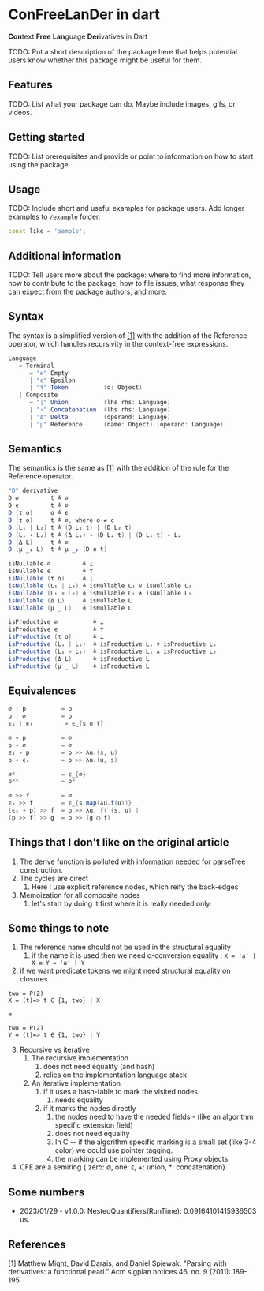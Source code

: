 <!-- 
This README describes the package. If you publish this package to pub.dev,
this README's contents appear on the landing page for your package.

For information about how to write a good package README, see the guide for
[writing package pages](https://dart.dev/guides/libraries/writing-package-pages). 

For general information about developing packages, see the Dart guide for
[creating packages](https://dart.dev/guides/libraries/create-library-packages)
and the Flutter guide for
[developing packages and plugins](https://flutter.dev/developing-packages). 
-->

# ConFreeLanDer in dart

**Con**text **Free** **Lan**guage **Der**ivatives in Dart

TODO: Put a short description of the package here that helps potential users
know whether this package might be useful for them.

## Features

TODO: List what your package can do. Maybe include images, gifs, or videos.

## Getting started

TODO: List prerequisites and provide or point to information on how to
start using the package.

## Usage

TODO: Include short and useful examples for package users. Add longer examples
to `/example` folder.

```dart
const like = 'sample';
```

## Additional information

TODO: Tell users more about the package: where to find more information, how to
contribute to the package, how to file issues, what response they can expect
from the package authors, and more.

## Syntax

The syntax is a simplified version of [[1]](#1) with the addition of the Reference operator, which handles recursivity in the context-free expressions.

```scala
Language 
   = Terminal
      = "∅" Empty
      | "ϵ" Epsilon
      | "τ" Token          (o: Object)
   | Composite
      = "|" Union          (lhs rhs: Language)
      | "∘" Concatenation  (lhs rhs: Language)
      | "Δ" Delta          (operand: Language)
      | "μ" Reference      (name: Object) (operand: Language)
```

## Semantics

The semantics is the same as [[1]](#1) with the addition of the rule for the Reference operator.

```scala
"D" derivative
D ∅         t ≜ ∅
D ϵ         t ≜ ∅
D (τ o)     o ≜ ϵ
D (τ o)     t ≜ ∅, where o ≠ c
D (L₁ | L₂) t ≜ (D L₁ t) | (D L₂ t)
D (L₁ ∘ L₂) t ≜ (Δ L₁) ∘ (D L₂ t) | (D L₁ t) ∘ L₂
D (Δ L)     t ≜ ∅
D (μ _₁ L)  t ≜ μ _₂ (D o t)

isNullable ∅         ≜ ⊥
isNullable ϵ         ≜ ⊤
isNullable (τ o)     ≜ ⊥
isNullable (L₁ | L₂) ≜ isNullable L₁ ∨ isNullable L₂
isNullable (L₁ ∘ L₂) ≜ isNullable L₁ ∧ isNullable L₂
isNullable (Δ L)     ≜ isNullable L
isNullable (μ _ L)   ≜ isNullable L

isProductive ∅          ≜ ⊥
isProductive ϵ          ≜ ⊤
isProductive (τ o)      ≜ ⊥
isProductive (L₁ | L₂)  ≜ isProductive L₁ ∨ isProductive L₂
isProductive (L₁ ∘ L₂)  ≜ isProductive L₁ ∧ isProductive L₂
isProductive (Δ L)      ≜ isProductive L
isProductive (μ _ L)    ≜ isProductive L
```

## Equivalences

```scala
∅ | p          = p
p | ∅          = p
ϵₛ | ϵₜ         = ϵ_{s ∪ t}

∅ ∘ p          = ∅
p ∘ ∅          = ∅
ϵₛ ∘ p         = p >> λu.(s, u)
p ∘ ϵₛ         = p >> λu.(u, s)

∅*             = ϵ_{∅}
p**            = p*

∅ >> f         = ∅
ϵₛ >> f        = ϵ_{s.map(λu.f(u))}
(ϵₛ ∘ p) >> f  = p >> λu. f( (s, u) )
(p >> f) >> g  = p >> (g ◯ f)
```

## Things that I don't like on the original article

1. The derive function is polluted with information needed for parseTree construction.
2. The cycles are direct
   1. Here I use explicit reference nodes, which reify the back-edges
3. Memoization for all composite nodes
   1. let's start by doing it first where it is really needed only.

## Some things to note

1. The reference name should not be used in the structural equality
   1. if the name it is used then we need α-conversion equality : ```X = 'a' | X ≡ Y = 'a' | Y```
2. if we want predicate tokens we might need structural equality on closures

```bnf
two = P(2)
X = (t)=> t ∈ {1, two} | X

≡

two = P(2)
Y = (t)=> t ∈ {1, two} | Y
```

3. Recursive vs iterative
   1. The recursive implementation
      1. does not need equality (and hash)
      2. relies on the implementation language stack
   2. An iterative implementation
      1. if it uses a hash-table to mark the visited nodes
         1. needs equality
      2. if it marks the nodes directly
         1. the nodes need to have the needed fields - (like an algorithm specific extension field)
         2. does not need equality
         3. In C -- if the algorithm specific marking is a small set (like 3-4 color) we could use pointer tagging.
         4. the marking can be implemented using Proxy objects.
4. CFE are a semiring 
   {
      zero: ∅, 
      one: ϵ, 
      +: union, 
      *: concatenation}


## Some numbers

- 2023/01/29 - v1.0.0: NestedQuantifiers(RunTime): 0.09164101415936503 us.

## References

<a id="1">[1]</a>
Matthew Might, David Darais, and Daniel Spiewak. "Parsing with derivatives: a functional pearl." Acm sigplan notices 46, no. 9 (2011): 189-195.